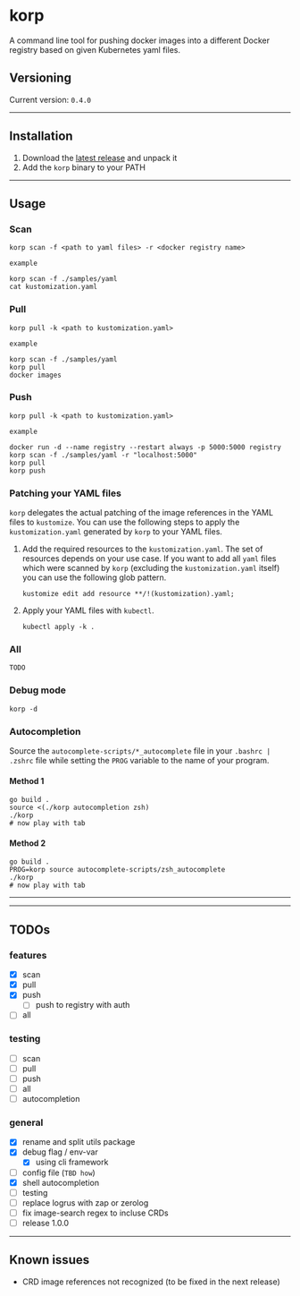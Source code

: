 # korp

A command line tool for pushing docker images into a different Docker registry based on given Kubernetes yaml files.

## Versioning

Current version: `0.4.0`

---

## Installation

1. Download the [latest release](https://github.com/swisscom/korp/releases) and unpack it
2. Add the `korp` binary to your PATH

---

## Usage

### Scan

```
korp scan -f <path to yaml files> -r <docker registry name>
```

`example`

```
korp scan -f ./samples/yaml
cat kustomization.yaml
```

### Pull

```
korp pull -k <path to kustomization.yaml>
```

`example`

```
korp scan -f ./samples/yaml
korp pull
docker images
```

### Push

```
korp pull -k <path to kustomization.yaml>
```

`example`

```
docker run -d --name registry --restart always -p 5000:5000 registry
korp scan -f ./samples/yaml -r "localhost:5000"
korp pull
korp push
```

### Patching your YAML files

`korp` delegates the actual patching of the image references in the YAML files to `kustomize`. You can use the following steps to apply the `kustomization.yaml` generated by `korp` to your YAML files.

1. Add the required resources to the `kustomization.yaml`. The set of resources depends on your use case. If you want to add all `yaml` files which were scanned by `korp` (excluding the `kustomization.yaml` itself) you can use the following glob pattern.

   ```
   kustomize edit add resource **/!(kustomization).yaml;
   ```

1. Apply your YAML files with `kubectl`.

   ```
   kubectl apply -k .
   ```

### All

`TODO`

### Debug mode

```
korp -d
```

### Autocompletion

Source the `autocomplete-scripts/*_autocomplete` file in your `.bashrc | .zshrc` file while setting the `PROG` variable to the name of your program.

#### Method 1

```
go build .
source <(./korp autocompletion zsh)
./korp
# now play with tab
```

#### Method 2

```
go build .
PROG=korp source autocomplete-scripts/zsh_autocomplete
./korp
# now play with tab
```

---

---

## TODOs

### features

- [x] scan
- [x] pull
- [x] push
  - [ ] push to registry with auth
- [ ] all

### testing

- [ ] scan
- [ ] pull
- [ ] push
- [ ] all
- [ ] autocompletion

### general

- [x] rename and split utils package
- [x] debug flag / env-var
  - [x] using cli framework
- [ ] config file (`TBD how`)
- [x] shell autocompletion
- [ ] testing
- [ ] replace logrus with zap or zerolog
- [ ] fix image-search regex to incluse CRDs
- [ ] release 1.0.0

---

## Known issues

- CRD image references not recognized (to be fixed in the next release)
